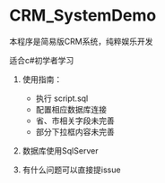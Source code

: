 # CRM_SystemDemo
本程序是简易版CRM系统，纯粹娱乐开发

适合c#初学者学习

1. 使用指南：
   - 执行 script.sql
   - 配置相应数据库连接
   - 省、市相关字段未完善
   - 部分下拉框内容未完善

2. 数据库使用SqlServer

3. 有什么问题可以直接提issue

    

    

   